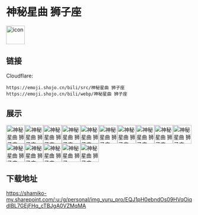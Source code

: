 # 神秘星曲 狮子座
<img src="https://emoji.shojo.cn/bili/src/神秘星曲 狮子座/icon.png" width="50" height="50" alt="icon">

## 链接
Cloudflare:
```
https://emoji.shojo.cn/bili/src/神秘星曲 狮子座
https://emoji.shojo.cn/bili/webp/神秘星曲 狮子座
```
## 展示
<img src="https://emoji.shojo.cn/bili/src/神秘星曲 狮子座/神秘星曲 狮子座-我是太阳.png" width="50" height="50" alt="神秘星曲 狮子座-我是太阳"><img src="https://emoji.shojo.cn/bili/src/神秘星曲 狮子座/神秘星曲 狮子座-哈哈哈哈哈.png" width="50" height="50" alt="神秘星曲 狮子座-哈哈哈哈哈"><img src="https://emoji.shojo.cn/bili/src/神秘星曲 狮子座/神秘星曲 狮子座-哇嗷.png" width="50" height="50" alt="神秘星曲 狮子座-哇嗷"><img src="https://emoji.shojo.cn/bili/src/神秘星曲 狮子座/神秘星曲 狮子座-冲啊.png" width="50" height="50" alt="神秘星曲 狮子座-冲啊"><img src="https://emoji.shojo.cn/bili/src/神秘星曲 狮子座/神秘星曲 狮子座-太阳花.png" width="50" height="50" alt="神秘星曲 狮子座-太阳花"><img src="https://emoji.shojo.cn/bili/src/神秘星曲 狮子座/神秘星曲 狮子座-数星星.png" width="50" height="50" alt="神秘星曲 狮子座-数星星"><img src="https://emoji.shojo.cn/bili/src/神秘星曲 狮子座/神秘星曲 狮子座-狮狮我啊.png" width="50" height="50" alt="神秘星曲 狮子座-狮狮我啊"><img src="https://emoji.shojo.cn/bili/src/神秘星曲 狮子座/神秘星曲 狮子座-喵.png" width="50" height="50" alt="神秘星曲 狮子座-喵"><img src="https://emoji.shojo.cn/bili/src/神秘星曲 狮子座/神秘星曲 狮子座-嗷.png" width="50" height="50" alt="神秘星曲 狮子座-嗷"><img src="https://emoji.shojo.cn/bili/src/神秘星曲 狮子座/神秘星曲 狮子座-咆哮.png" width="50" height="50" alt="神秘星曲 狮子座-咆哮"><img src="https://emoji.shojo.cn/bili/src/神秘星曲 狮子座/神秘星曲 狮子座-万兽之王.png" width="50" height="50" alt="神秘星曲 狮子座-万兽之王"><img src="https://emoji.shojo.cn/bili/src/神秘星曲 狮子座/神秘星曲 狮子座-一巴掌呼死.png" width="50" height="50" alt="神秘星曲 狮子座-一巴掌呼死"><img src="https://emoji.shojo.cn/bili/src/神秘星曲 狮子座/神秘星曲 狮子座-狮狮的爱.png" width="50" height="50" alt="神秘星曲 狮子座-狮狮的爱"><img src="https://emoji.shojo.cn/bili/src/神秘星曲 狮子座/神秘星曲 狮子座-？.png" width="50" height="50" alt="神秘星曲 狮子座-？"><img src="https://emoji.shojo.cn/bili/src/神秘星曲 狮子座/神秘星曲 狮子座-事业运upup.png" width="50" height="50" alt="神秘星曲 狮子座-事业运upup">

## 下载地址

https://shamiko-my.sharepoint.com/:u:/g/personal/img_yuru_pro/EQJ1pH0ebndOs09HVqOiqdIBL7GEjFHq_cTBJgA0VZMqMA